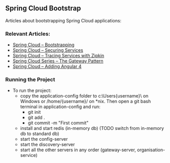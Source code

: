 ## Spring Cloud Bootstrap

Articles about bootstrapping Spring Cloud applications:

### Relevant Articles:
- [Spring Cloud – Bootstrapping](http://www.baeldung.com/spring-cloud-bootstrapping)
- [Spring Cloud – Securing Services](http://www.baeldung.com/spring-cloud-securing-services)
- [Spring Cloud – Tracing Services with Zipkin](http://www.baeldung.com/tracing-services-with-zipkin)
- [Spring Cloud Series – The Gateway Pattern](http://www.baeldung.com/spring-cloud-gateway-pattern)
- [Spring Cloud – Adding Angular 4](http://www.baeldung.com/spring-cloud-angular)

### Running the Project

- To run the project:
  - copy the application-config folder to c:\Users\{username}\ on Windows or /home/{username}/ on *nix. Then open a git bash terminal in application-config and run:
    - git init
    - git add .
    - git commit -m "First commit"
  - install and start redis (in-memory db) (TODO switch from in-memory db to standard db)
  - start the config-server
  - start the discovery-server
  - start all the other servers in any order (gateway-server, organisation-service)
